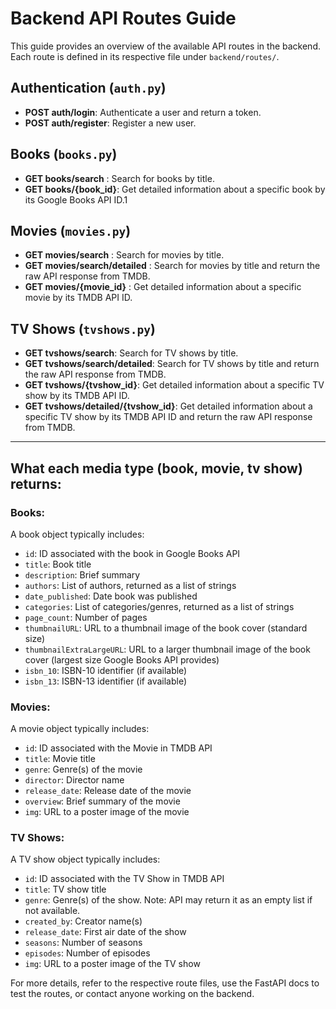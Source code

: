 # Backend API Routes Guide

This guide provides an overview of the available API routes in the backend. Each route is defined in its respective file under `backend/routes/`.

## Authentication (`auth.py`)
- **POST auth/login**: Authenticate a user and return a token.
- **POST auth/register**: Register a new user.

## Books (`books.py`)
- **GET books/search** : Search for books by title.
- **GET books/{book_id}**: Get detailed information about a specific book by its Google Books API ID.1

## Movies (`movies.py`)
- **GET movies/search** : Search for movies by title.
- **GET movies/search/detailed** : Search for movies by title and return the raw API response from TMDB.
- **GET movies/{movie_id}** : Get detailed information about a specific movie by its TMDB API ID.

## TV Shows (`tvshows.py`)
- **GET tvshows/search**: Search for TV shows by title.
- **GET tvshows/search/detailed**: Search for TV shows by title and return the raw API response from TMDB.
- **GET tvshows/{tvshow_id}**: Get detailed information about a specific TV show by its TMDB API ID.
- **GET tvshows/detailed/{tvshow_id}**: Get detailed information about a specific TV show by its TMDB API ID and return the raw API response from TMDB.

---


## What each media type (book, movie, tv show) returns:

### Books:
A book object typically includes:
- `id`: ID associated with the book in Google Books API
- `title`: Book title
- `description`: Brief summary
- `authors`: List of authors, returned as a list of strings
- `date_published`: Date book was published
- `categories`: List of categories/genres, returned as a list of strings
- `page_count`: Number of pages
- `thumbnailURL`: URL to a thumbnail image of the book cover (standard size)
- `thumbnailExtraLargeURL`: URL to a larger thumbnail image of the book cover (largest size Google Books API provides)
- `isbn_10`: ISBN-10 identifier (if available)
- `isbn_13`: ISBN-13 identifier (if available)


### Movies:
A movie object typically includes:
- `id`: ID associated with the Movie in TMDB API
- `title`: Movie title
- `genre`: Genre(s) of the movie
- `director`: Director name
- `release_date`: Release date of the movie
- `overview`: Brief summary of the movie
- `img`: URL to a poster image of the movie

### TV Shows:
A TV show object typically includes:
- `id`: ID associated with the TV Show in TMDB API
- `title`: TV show title
- `genre`: Genre(s) of the show. Note: API may return it as an empty list if not available.
- `created_by`: Creator name(s)
- `release_date`: First air date of the show
- `seasons`: Number of seasons
- `episodes`: Number of episodes
- `img`: URL to a poster image of the TV show


For more details, refer to the respective route files, use the FastAPI docs to test the routes, or contact anyone working on the backend. 